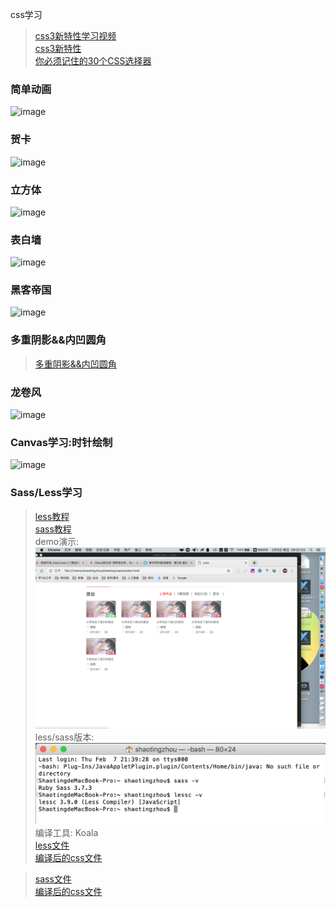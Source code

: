 css学习
>  [ css3新特性学习视频 ]( https://jspang.com/post/CSS3.html#toc-faa )    <br/>
>  [ css3新特性 ]( https://www.imooc.com/learn/33 )    <br/>
>  [ 你必须记住的30个CSS选择器 ]( https://www.sitepoint.com/understanding-block-formatting-contexts-in-css/)    <br/>



### 简单动画  <br/>
![image](https://github.com/pheromone/cssStudy/blob/master/%E5%9F%BA%E6%9C%AC%E5%8A%A8%E7%94%BB%E5%B1%9E%E6%80%A7%E6%BC%94%E7%A4%BA/1.gif) <br/>

### 贺卡  <br/>
![image](https://github.com/pheromone/cssStudy/blob/master/%E6%81%AD%E8%B4%BA%E6%96%B0%E6%98%A5%E5%8A%A8%E7%94%BB/2.gif) <br/>

### 立方体  <br/>
![image](https://github.com/pheromone/cssStudy/blob/master/%E7%AB%8B%E6%96%B9%E4%BD%93%E5%8A%A8%E7%94%BB/%E7%AB%8B%E6%96%B9%E4%BD%93.gif) <br/>

### 表白墙  <br/>
![image](https://github.com/pheromone/cssStudy/blob/master/%E8%A1%A8%E7%99%BD%E5%A2%99/%E8%A1%A8%E7%99%BD%E5%A2%99.gif) <br/>

### 黑客帝国  <br/>
![image](https://github.com/pheromone/cssStudy/blob/master/%E9%BB%91%E5%AE%A2%E5%B8%9D%E5%9B%BD/%E9%BB%91%E5%AE%A2%E5%B8%9D%E5%9B%BD.gif) <br/>

### 多重阴影&&内凹圆角  <br/>
>  [ 多重阴影&&内凹圆角 ]( https://github.com/pheromone/cssStudy/tree/master/%E5%A4%9A%E9%87%8D%E9%98%B4%E5%BD%B1%26%26%E5%86%85%E5%87%B9%E5%9C%86%E8%A7%92
 )    <br/>



### 龙卷风  <br/>
![image](https://github.com/pheromone/cssStudy/blob/master/%E9%BE%99%E5%8D%B7%E9%A3%8E/%E9%BE%99%E5%8D%B7%E9%A3%8E.gif) <br/>

### Canvas学习:时针绘制  <br/>
![image](https://github.com/pheromone/cssStudy/blob/master/Canvas%E6%97%B6%E9%92%9F/%E5%80%92%E8%AE%A1%E6%97%B6.gif) <br/>


### Sass/Less学习
>  [ less教程 ]( https://wiki.imooc.com/less/lessintroduce.html )    <br/>
>  [ sass教程 ]( https://wiki.imooc.com/sass/sassintroduce.html )    <br/>
demo演示:<br/>
![image](https://github.com/pheromone/cssStudy/blob/master/sass:less/result.png) <br/>
less/sass版本:<br/>
![image](https://github.com/pheromone/cssStudy/blob/master/sass:less/version.png) <br/>
编译工具: Koala <br/>
>  [ less文件 ]( https://github.com/pheromone/cssStudy/blob/master/sass:less/less/style.less )    <br/>
>  [ 编译后的css文件]( https://github.com/pheromone/cssStudy/blob/master/sass:less/less/style.css )    <br/>

>  [ sass文件 ]( https://github.com/pheromone/cssStudy/blob/master/sass:less/sass/style.scss )    <br/>
>  [ 编译后的css文件]( https://github.com/pheromone/cssStudy/blob/master/sass:less/sass/style.css )    <br/>




